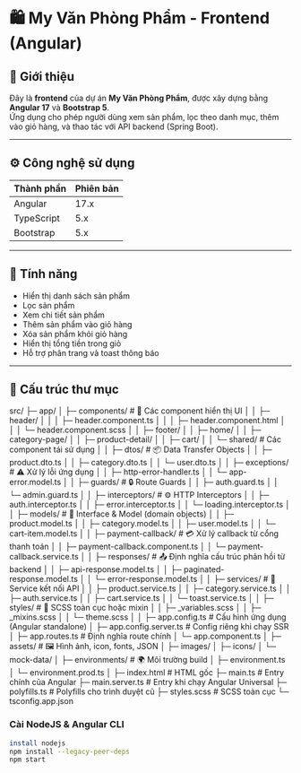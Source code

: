 # 🛍️ My Văn Phòng Phẩm - Frontend (Angular)

## 🧭 Giới thiệu

Đây là **frontend** của dự án **My Văn Phòng Phẩm**, được xây dựng bằng **Angular 17** và **Bootstrap 5**.  
Ứng dụng cho phép người dùng xem sản phẩm, lọc theo danh mục, thêm vào giỏ hàng, và thao tác với API backend (Spring Boot).

---

## ⚙️ Công nghệ sử dụng

| Thành phần | Phiên bản |
|-------------|------------|
| Angular | 17.x |
| TypeScript | 5.x |
| Bootstrap | 5.x |

---

## 🚀 Tính năng
- Hiển thị danh sách sản phẩm  
- Lọc sản phẩm
- Xem chi tiết sản phẩm  
- Thêm sản phẩm vào giỏ hàng  
- Xóa sản phẩm khỏi giỏ hàng  
- Hiển thị tổng tiền trong giỏ  
- Hỗ trợ phân trang và toast thông báo
---

## 🧱 Cấu trúc thư mục
src/
 ├─ app/
 │   ├─ components/                # 🧩 Các component hiển thị UI
 │   │   ├─ header/
 │   │   │   ├─ header.component.ts
 │   │   │   ├─ header.component.html
 │   │   │   └─ header.component.scss
 │   │   ├─ footer/
 │   │   ├─ home/
 │   │   ├─ category-page/
 │   │   ├─ product-detail/
 │   │   ├─ cart/
 │   │   └─ shared/                # Các component tái sử dụng
 │
 │   ├─ dtos/                      # 📦 Data Transfer Objects
 │   │   ├─ product.dto.ts
 │   │   ├─ category.dto.ts
 │   │   └─ user.dto.ts
 │
 │   ├─ exceptions/                # ⚠️ Xử lý lỗi ứng dụng
 │   │   ├─ http-error-handler.ts
 │   │   └─ app-error.model.ts
 │
 │   ├─ guards/                    # 🔒 Route Guards
 │   │   ├─ auth.guard.ts
 │   │   └─ admin.guard.ts
 │
 │   ├─ interceptors/              # ⚙️ HTTP Interceptors
 │   │   ├─ auth.interceptor.ts
 │   │   ├─ error.interceptor.ts
 │   │   └─ loading.interceptor.ts
 │
 │   ├─ models/                    # 📘 Interface & Model (domain objects)
 │   │   ├─ product.model.ts
 │   │   ├─ category.model.ts
 │   │   ├─ user.model.ts
 │   │   └─ cart-item.model.ts
 │
 │   ├─ payment-callback/          # 💳 Xử lý callback từ cổng thanh toán 
 │   │   ├─ payment-callback.component.ts
 │   │   └─ payment-callback.service.ts
 │
 │   ├─ responses/                 # 📤 Định nghĩa cấu trúc phản hồi từ backend
 │   │   ├─ api-response.model.ts
 │   │   ├─ paginated-response.model.ts
 │   │   └─ error-response.model.ts
 │
 │   ├─ services/                  # 🔧 Service kết nối API
 │   │   ├─ product.service.ts
 │   │   ├─ category.service.ts
 │   │   ├─ auth.service.ts
 │   │   ├─ cart.service.ts
 │   │   └─ toast.service.ts
 │
 │   ├─ styles/                    # 🎨 SCSS toàn cục hoặc mixin
 │   │   ├─ _variables.scss
 │   │   ├─ _mixins.scss
 │   │   └─ theme.scss
 │
 │   ├─ app.config.ts              # Cấu hình ứng dụng (Angular standalone)
 │   ├─ app.config.server.ts       # Config riêng khi chạy SSR
 │   ├─ app.routes.ts              # Định nghĩa route chính
 │   └─ app.component.ts
 │
 ├─ assets/                        # 🖼️ Hình ảnh, icon, fonts, JSON
 │   ├─ images/
 │   ├─ icons/
 │   └─ mock-data/
 │
 ├─ environments/                  # 🌍 Môi trường build
 │   ├─ environment.ts
 │   └─ environment.prod.ts
 │
 ├─ index.html                     # HTML gốc
 ├─ main.ts                        # Entry chính của Angular
 ├─ main.server.ts                 # Entry khi chạy Angular Universal
 ├─ polyfills.ts                   # Polyfills cho trình duyệt cũ
 ├─ styles.scss                    # SCSS toàn cục
 └─ tsconfig.app.json
### Cài NodeJS & Angular CLI
```bash
install nodejs
npm install --legacy-peer-deps
npm start